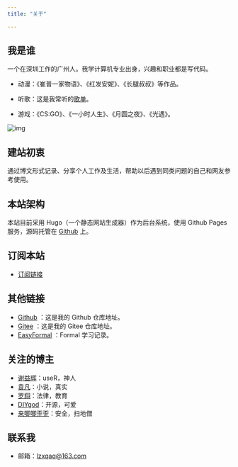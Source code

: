 ```yaml
---
title: "关于"

---
```


## 我是谁

一个在深圳工作的广州人。我学计算机专业出身，兴趣和职业都是写代码。

- 动漫：《崔普一家物语》、《红发安妮》、《长腿叔叔》等作品。

- 听歌：这是我常听的[歌单](/sing)。

- 游戏：《CS:GO》、《一小时人生》、《月圆之夜》、《光遇》。

![img](https://cdn.jsdelivr.net/gh/lzxqaq/jsdelivr@master/image/costumes/minhuit--ou-l39appartement-a-la-mode-plate-no-7-1920-fashion-illustration-in-high-resolution-by-george-barbier-original-from-the-beinecke-rare-book--manuscript-library-digitally-enhanced-by-rawpixel_50805875302_o.jpg)

## 建站初衷

通过博文形式记录、分享个人工作及生活，帮助以后遇到同类问题的自己和网友参考使用。

## 本站架构

本站目前采用 Hugo（一个静态网站生成器）作为后台系统，使用 Github Pages 服务，源码托管在 [Github](https://github.com/lzxqaq/source_lzxqaq.git) 上。  

## 订阅本站

- [订阅链接](https://lzxqaq.com/index.xml)

## 其他链接

* [Github](https://github.com/lzxqaq) ：这是我的 Github 仓库地址。
* [Gitee](https://gitee.com/lzxqaq) ：这是我的 Gitee 仓库地址。
* [EasyFormal](https://easyformal.com) ：Formal 学习记录。

## 关注的博主

* [谢益辉](https://yihui.org)：useR，神人
* [袁凡](https://yuanfan.rbind.io)：小说，真实
* [罗翔](https://space.bilibili.com/517327498)：法律，教育
* [DIYgod](https://diygod.cc/)：开源，可爱
* [来唧唧歪歪](https://www.ljjyy.com)：安全，扫地僧
## 联系我
* 邮箱：[lzxqaq@163.com](mailto:lzxqaq@163.com) 